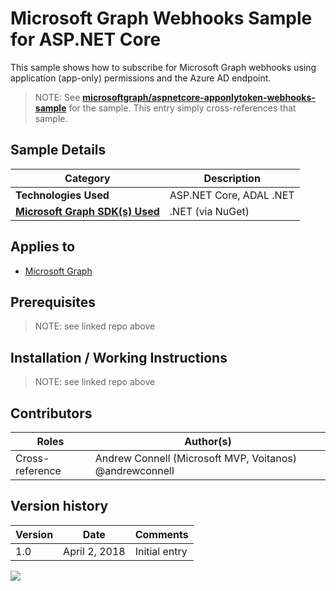 # Microsoft Graph Webhooks Sample for ASP.NET Core

This sample shows how to subscribe for Microsoft Graph webhooks using application (app-only) permissions and the Azure AD endpoint.

> NOTE: See **[microsoftgraph/aspnetcore-apponlytoken-webhooks-sample](https://github.com/microsoftgraph/aspnetcore-apponlytoken-webhooks-sample)** for the sample. This entry simply cross-references that sample.

## Sample Details

|               Category               |       Description       |
| ------------------------------------ | ----------------------- |
| **Technologies Used**                | ASP.NET Core, ADAL .NET |
| **[Microsoft Graph SDK(s) Used][1]** | .NET (via NuGet)        |

## Applies to

* [Microsoft Graph](https://developer.microsoft.com/en-us/graph)

## Prerequisites

> NOTE: see linked repo above

## Installation / Working Instructions

> NOTE: see linked repo above

## Contributors

|      Roles      |                        Author(s)                        |
| --------------- | ------------------------------------------------------- |
| Cross-reference | Andrew Connell (Microsoft MVP, Voitanos) @andrewconnell |

## Version history

| Version |     Date      |   Comments    |
| ------- | ------------- | ------------- |
| 1.0     | April 2, 2018 | Initial entry |

[1]: https://developer.microsoft.com/en-us/graph/code-samples-and-sdks

<img src="https://telemetry.sharepointpnp.com/msgraph-community-samples/samples/aspnetcore-apponlytoken-webhooks" />
